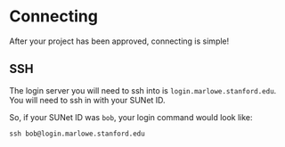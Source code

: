 # Connecting

After your project has been approved, connecting is simple!

## SSH

The login server you will need to ssh into is `login.marlowe.stanford.edu`. You will need to ssh in with your SUNet ID.

So, if your SUNet ID was `bob`, your login command would look like:

```
ssh bob@login.marlowe.stanford.edu
```